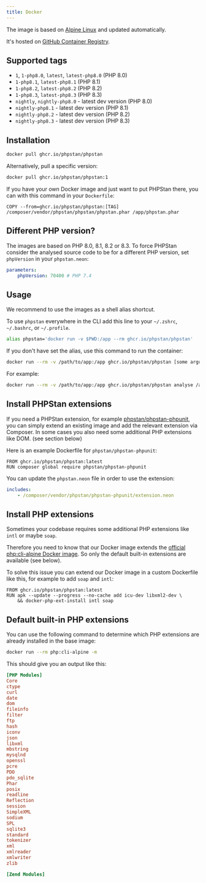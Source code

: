 ```yaml
---
title: Docker
---
```


The image is based on [Alpine Linux](https://alpinelinux.org/) and updated automatically.

It's hosted on [GitHub Container Registry](https://github.com/phpstan/phpstan/pkgs/container/phpstan).

## Supported tags

- `1`, `1-php8.0`, `latest`, `latest-php8.0` (PHP 8.0)
- `1-php8.1`, `latest-php8.1` (PHP 8.1)
- `1-php8.2`, `latest-php8.2` (PHP 8.2)
- `1-php8.3`, `latest-php8.3` (PHP 8.3)
- `nightly`, `nightly-php8.0` - latest dev version (PHP 8.0)
- `nightly-php8.1` - latest dev version (PHP 8.1)
- `nightly-php8.2` - latest dev version (PHP 8.2)
- `nightly-php8.3` - latest dev version (PHP 8.3)

## Installation

```bash
docker pull ghcr.io/phpstan/phpstan
```

Alternatively, pull a specific version:

```bash
docker pull ghcr.io/phpstan/phpstan:1
```

If you have your own Docker image and just want to put PHPStan there, you can with this command in your `Dockerfile`:

```docker
COPY --from=ghcr.io/phpstan/phpstan:[TAG] /composer/vendor/phpstan/phpstan/phpstan.phar /app/phpstan.phar
```

## Different PHP version?

The images are based on PHP 8.0, 8.1, 8.2 or 8.3. To force PHPStan consider the analysed source code to be for a different PHP version, set `phpVersion` in your `phpstan.neon`:

```yaml
parameters:
    phpVersion: 70400 # PHP 7.4
```

## Usage

We recommend to use the images as a shell alias shortcut.

To use `phpstan` everywhere  in the CLI add this line to your `~/.zshrc`, `~/.bashrc`, or `~/.profile`.

```bash
alias phpstan='docker run -v $PWD:/app --rm ghcr.io/phpstan/phpstan'
```

If you don't have set the alias, use this command to run the container:

```bash
docker run --rm -v /path/to/app:/app ghcr.io/phpstan/phpstan [some arguments for PHPStan]
```

For example:

```bash
docker run --rm -v /path/to/app:/app ghcr.io/phpstan/phpstan analyse /app/src
```

## Install PHPStan extensions

If you need a PHPStan extension, for example [phpstan/phpstan-phpunit](https://github.com/phpstan/phpstan-phpunit), you can simply
extend an existing image and add the relevant extension via Composer.
In some cases you also need some additional PHP extensions like DOM. (see section below)

Here is an example Dockerfile for `phpstan/phpstan-phpunit`:

```docker
FROM ghcr.io/phpstan/phpstan:latest
RUN composer global require phpstan/phpstan-phpunit
```

You can update the `phpstan.neon` file in order to use the extension:

```yaml
includes:
	- /composer/vendor/phpstan/phpstan-phpunit/extension.neon
```

## Install PHP extensions

Sometimes your codebase requires some additional PHP extensions like `intl` or maybe `soap`.

Therefore you need to know that our Docker image extends the [official php:cli-alpine Docker image](https://hub.docker.com/_/php).
So only the default built-in extensions are available (see below).

To solve this issue you can extend our Docker image in a custom Dockerfile like this, for example to add `soap` and `intl`:

```docker
FROM ghcr.io/phpstan/phpstan:latest
RUN apk --update --progress --no-cache add icu-dev libxml2-dev \
	&& docker-php-ext-install intl soap
```

## Default built-in PHP extensions

You can use the following command to determine which PHP extensions are already installed in the base image:

```bash
docker run --rm php:cli-alpine -m
```

This should give you an output like this:

```ini
[PHP Modules]
Core
ctype
curl
date
dom
fileinfo
filter
ftp
hash
iconv
json
libxml
mbstring
mysqlnd
openssl
pcre
PDO
pdo_sqlite
Phar
posix
readline
Reflection
session
SimpleXML
sodium
SPL
sqlite3
standard
tokenizer
xml
xmlreader
xmlwriter
zlib

[Zend Modules]
```
